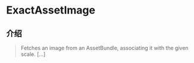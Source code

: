 # ExactAssetImage

## 介绍

> Fetches an image from an AssetBundle, associating it with the given scale. [...]
